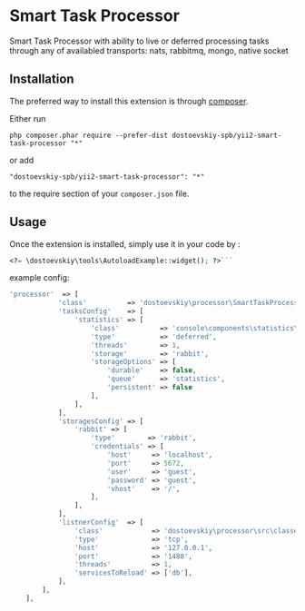 Smart Task Processor
====================
Smart Task Processor with ability to live or deferred processing tasks through any of availabled transports: nats, rabbitmq, mongo, native socket

Installation
------------

The preferred way to install this extension is through [composer](http://getcomposer.org/download/).

Either run

```
php composer.phar require --prefer-dist dostoevskiy-spb/yii2-smart-task-processor "*"
```

or add

```
"dostoevskiy-spb/yii2-smart-task-processor": "*"
```

to the require section of your `composer.json` file.


Usage
-----

Once the extension is installed, simply use it in your code by  :

```php
<?= \dostoevskiy\tools\AutoloadExample::widget(); ?>```
```

example config:
```php
'processor'  => [
            'class'          => 'dostoevskiy\processor\SmartTaskProcessor',
            'tasksConfig'    => [
                'statistics' => [
                    'class'          => 'console\components\statistics\StatsProcessor',
                    'type'           => 'deferred',
                    'threads'        => 1,
                    'storage'        => 'rabbit',
                    'storageOptions' => [
                        'durable'    => false,
                        'queue'      => 'statistics',
                        'persistent' => false
                    ],
                ],
            ],
            'storagesConfig' => [
                'rabbit' => [
                    'type'        => 'rabbit',
                    'credentials' => [
                        'host'     => 'localhost',
                        'port'     => 5672,
                        'user'     => 'guest',
                        'password' => 'guest',
                        'vhost'    => '/',
                    ],
                ],
            ],
            'listnerConfig'  => [
                'class'            => 'dostoevskiy\processor\src\classes\Listner',
                'type'             => 'tcp',
                'host'             => '127.0.0.1',
                'port'             => '1488',
                'threads'          => 1,
                'servicesToReload' => ['db'],
            ],
        ],
    ],
```